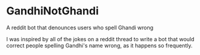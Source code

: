 # GandhiNotGhandi
A reddit bot that denounces users who spell Ghandi wrong

I was inspired by all of the jokes on a reddit thread to write a bot that would correct people spelling Gandhi's name wrong, as it happens so frequently.

